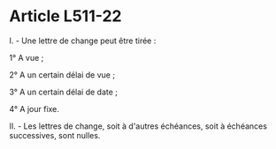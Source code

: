 # Article L511-22

I. - Une lettre de change peut être tirée :

1° A vue ;

2° A un certain délai de vue ;

3° A un certain délai de date ;

4° A jour fixe.

II. - Les lettres de change, soit à d'autres échéances, soit à échéances successives, sont nulles.
